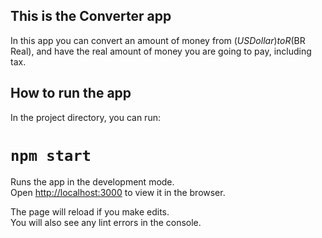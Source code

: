 ## This is the Converter app
In this app you can convert an amount of money from $(US Dollar) to R$(BR Real), and have the real amount of money you are going to pay, including tax.  

## How to run the app

In the project directory, you can run:

# `npm start`

Runs the app in the development mode.<br />
Open [http://localhost:3000](http://localhost:3000) to view it in the browser.

The page will reload if you make edits.<br />
You will also see any lint errors in the console.


